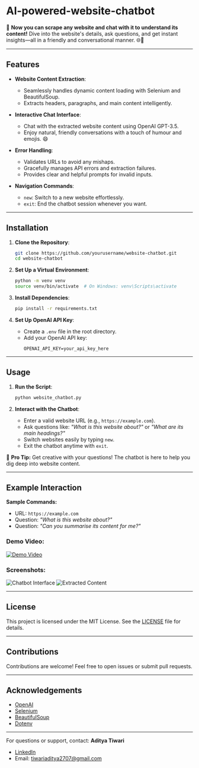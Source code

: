 # AI-powered-website-chatbot

🚀 **Now you can scrape any website and chat with it to understand its content!** Dive into the website's details, ask questions, and get instant insights—all in a friendly and conversational manner. 🌐🤖

---

## **Features**

- **Website Content Extraction**: 
  - Seamlessly handles dynamic content loading with Selenium and BeautifulSoup.
  - Extracts headers, paragraphs, and main content intelligently.

- **Interactive Chat Interface**:
  - Chat with the extracted website content using OpenAI GPT-3.5.
  - Enjoy natural, friendly conversations with a touch of humour and emojis. 😄

- **Error Handling**:
  - Validates URLs to avoid any mishaps.
  - Gracefully manages API errors and extraction failures.
  - Provides clear and helpful prompts for invalid inputs.

- **Navigation Commands**:
  - `new`: Switch to a new website effortlessly.
  - `exit`: End the chatbot session whenever you want.

---

## **Installation**

1. **Clone the Repository**:
   ```bash
   git clone https://github.com/yourusername/website-chatbot.git
   cd website-chatbot
   ```

2. **Set Up a Virtual Environment**:
   ```bash
   python -m venv venv
   source venv/bin/activate  # On Windows: venv\Scripts\activate
   ```

3. **Install Dependencies**:
   ```bash
   pip install -r requirements.txt
   ```

4. **Set Up OpenAI API Key**:
   - Create a `.env` file in the root directory.
   - Add your OpenAI API key:
     ```
     OPENAI_API_KEY=your_api_key_here
     ```

---

## **Usage**

1. **Run the Script**:
   ```bash
   python website_chatbot.py
   ```

2. **Interact with the Chatbot**:
   - Enter a valid website URL (e.g., `https://example.com`).
   - Ask questions like: *"What is this website about?"* or *"What are its main headings?"*
   - Switch websites easily by typing `new`.
   - Exit the chatbot anytime with `exit`.

🎉 **Pro Tip:** Get creative with your questions! The chatbot is here to help you dig deep into website content.

---

## **Example Interaction**

**Sample Commands:**
- URL: `https://example.com`
- Question: *"What is this website about?"*
- Question: *"Can you summarise its content for me?"*

### **Demo Video**:
[![Demo Video](demo_thumbnail.png)](https://youtu.be/demo-video-link)

### **Screenshots**:
![Chatbot Interface](screenshot1.png)
![Extracted Content](screenshot2.png)

---

## **License**

This project is licensed under the MIT License. See the [LICENSE](LICENSE) file for details.

---

## **Contributions**

Contributions are welcome! Feel free to open issues or submit pull requests.

---

## **Acknowledgements**

- [OpenAI](https://platform.openai.com/)
- [Selenium](https://www.selenium.dev/)
- [BeautifulSoup](https://www.crummy.com/software/BeautifulSoup/)
- [Dotenv](https://pypi.org/project/python-dotenv/)

---

For questions or support, contact:
**Aditya Tiwari**
- [LinkedIn](https://www.linkedin.com/in/aditya-tiwari-24b4b924a/)
- Email: tiwariaditya2707@gmail.com
